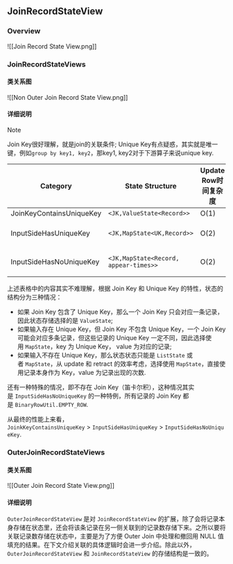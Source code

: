 ## JoinRecordStateView

### Overview
![[Join Record State View.png]]
### JoinRecordStateViews
#### 类关系图
![[Non Outer Join Record State View.png]]
#### 详细说明
> [!NOTE]
> Join Key很好理解，就是join的关联条件;
> Unique Key有点疑惑，其实就是唯一键，例如`group by key1, key2`，那key1, key2对于下游算子来说unique key.

| Category                 | State Structure                       | Update Row时间复杂度 | Query By JK时间复杂度 | Comment              |
| ------------------------ | ------------------------------------- | --------------- | ---------------- | -------------------- |
| JoinKeyContainsUniqueKey | `<JK,ValueState<Record>>`             | O(1)            | O(1)             |                      |
| InputSideHasUniqueKey    | `<JK,MapState<UK,Record>>`            | O(2)            | O(N)             | N = size of MapState |
| InputSideHasNoUniqueKey  | `<JK,MapState<Record, appear-times>>` | O(2)            | O(N)             | N = size of MapState |

上述表格中的内容其实不难理解，根据 Join Key 和 Unique Key 的特性，状态的结构分为三种情况：
- 如果 Join Key 包含了 Unique Key，那么一个 Join Key 只会对应一条记录，因此状态存储选择的是 `ValueState`;
- 如果输入存在 Unique Key，但 Join Key 不包含 Unique Key，一个 Join Key 可能会对应多条记录，但这些记录的 Unique Key 一定不同，因此选择使用 `MapState`，key 为 Unique Key， value 为对应的记录;
- 如果输入不存在 Unique Key，那么状态状态只能是 `ListState` 或者 `MapState`，从 update 和 retract 的效率考虑，选择使用 `MapState`，直接使用记录本身作为 Key，value 为记录出现的次数.

还有一种特殊的情况，即不存在 Join Key（笛卡尔积），这种情况其实是 `InputSideHasNoUniqueKey` 的一种特例，所有记录的 Join Key 都是 `BinaryRowUtil.EMPTY_ROW`.

从最终的性能上来看，`JoinkKeyContainsUniqueKey` > `InputSideHasUniqueKey` > `InputSideHasNoUniqueKey`.

### OuterJoinRecordStateViews
#### 类关系图
![[Outer Join Record State View.png]]

#### 详细说明
`OuterJoinRecordStateView` 是对 `JoinRecordStateView` 的扩展，除了会将记录本身存储在状态里，还会将该条记录在另一侧关联到的记录数存储下来。之所以要将关联记录数存储在状态中，主要是为了方便 Outer Join 中处理和撤回用 NULL 值填充的结果。在下文介绍关联的具体逻辑时会进一步介绍。除此以外，`OuterJoinRecordStateView` 和 `JoinRecordStateView` 的存储结构是一致的。